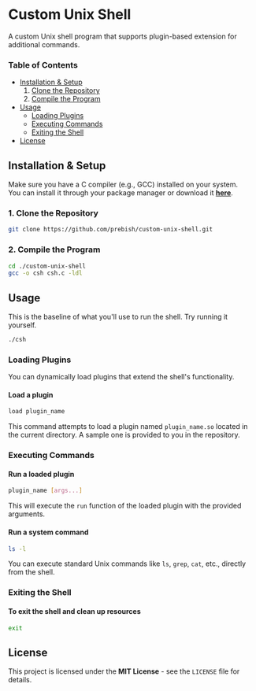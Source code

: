 
# Custom Unix Shell

A custom Unix shell program that supports plugin-based extension for additional commands.

### Table of Contents

- [Installation & Setup](#installation--setup)
    1. [Clone the Repository](#1-clone-the-repository)
    2. [Compile the Program](#2-compile-the-program)
- [Usage](#usage)
    - [Loading Plugins](#loading-plugins)
    - [Executing Commands](#executing-commands)
    - [Exiting the Shell](#exiting-the-shell)
- [License](#license)

## Installation & Setup

Make sure you have a C compiler (e.g., GCC) installed on your system.  
You can install it through your package manager or download it [**here**](https://gcc.gnu.org/install/).

### 1. Clone the Repository
```bash
git clone https://github.com/prebish/custom-unix-shell.git
```

### 2. Compile the Program
```bash
cd ./custom-unix-shell
gcc -o csh csh.c -ldl
```

## Usage

This is the baseline of what you'll use to run the shell. Try running it yourself.

```bash
./csh
```

### Loading Plugins

You can dynamically load plugins that extend the shell's functionality.

#### Load a plugin
```bash
load plugin_name
```
This command attempts to load a plugin named `plugin_name.so` located in the current directory. A sample one is provided to you in the repository.

### Executing Commands

#### Run a loaded plugin
```bash
plugin_name [args...]
```
This will execute the `run` function of the loaded plugin with the provided arguments.

#### Run a system command
```bash
ls -l
```
You can execute standard Unix commands like `ls`, `grep`, `cat`, etc., directly from the shell.

### Exiting the Shell

#### To exit the shell and clean up resources
```bash
exit
```

## License

This project is licensed under the **MIT License** - see the `LICENSE` file for details.
